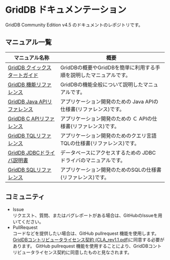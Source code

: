 # GridDB ドキュメンテーション

GridDB Community Edition v4.5 のドキュメントのレポジトリです。

## マニュアル一覧

| マニュアル名称| 概要 |
|------------|---------------------|
|[GridDB クイックスタートガイド](manuals/GridDB_QuickStartGuide/toc.md)|GridDBの概要やGridDBを簡単に利用する手順を説明したマニュアルです。  |
|[GridDB 機能リファレンス](manuals/GridDB_FeaturesReference/toc.md)| GridDBの機能全般について説明したマニュアルです。 |
|[GridDB Java APIリファレンス](http://griddb.github.io/docs-ja/manuals/GridDB_Java_API_Reference.html)|アプリケーション開発のための Java APIの仕様書(リファレンス)です。|
|[GridDB C APIリファレンス](http://griddb.github.io/docs-ja/manuals/GridDB_C_API_Reference.html)|アプリケーション開発のための Ｃ APIの仕様書(リファレンス)です。|
|[GridDB TQLリファレンス](manuals/GridDB_TQL_Reference/toc.md)| アプリケーション開発のためのクエリ言語TQLの仕様書(リファレンス)です。|
|[GridDB JDBCドライバ説明書](manuals/GridDB_JDBC_Driver_UserGuide/toc.md)| データベースにアクセスするための JDBC ドライバのマニュアルです。 |
|[GridDB SQLリファレンス](manuals/GridDB_SQL_Reference/toc.md)| アプリケーション開発のためのSQLの仕様書(リファレンス)です。 |

## コミュニティ
- Issue  
リクエスト、質問、またはバグレポートがある場合は、GitHubのIssueを用いてください。
- PullRequest  
コードなどを提供したい場合は、GitHub pullrequest 機能を使用します。 [GridDBコントリビュータライセンス契約 (CLA_rev1.1.pdf)](https://github.com/griddb/docs-ja/blob/master/CLA_rev1.1.pdf)に同意する必要があります。  GitHub pullrequest 機能を使用することにより、GridDBコントリビュータライセンス契約に同意したものと見なされます。
